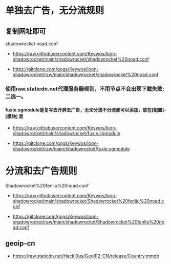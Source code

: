
# 单独去广告，无分流规则
## 复制网址即可
 shadowrocket noad.conf
- https://raw.githubusercontent.com/Keywos/loon-shadowrocket/main/shadowrocket/shadowrocket%20noad.conf

- https://gitclone.com/gogs/Keywos/loon-shadowrocket/raw/main/shadowrocket/shadowrocket%20noad.conf
### 使用raw.staticdn.net代理服务器规则，不用节点不会出现下载失败;二选一。
#### fuxie.sgmodule是复写去开屏去广告，无论分流不分流都可以添加，放在[配置]-[模块] 里
- https://raw.githubusercontent.com/Keywos/loon-shadowrocket/main/shadowrocket/fuxie.sgmodule

- https://gitclone.com/gogs/Keywos/loon-shadowrocket/raw/main/shadowrocket/fuxie.sgmodule
# 分流和去广告规则
 Shadowrocket%20fenliu%20noad.conf
- https://raw.githubusercontent.com/Keywos/loon-shadowrocket/main/shadowrocket/Shadowrocket%20fenliu%20noad.conf

- https://gitclone.com/gogs/Keywos/loon-shadowrocket/raw/main/shadowrocket/Shadowrocket%20fenliu%20noad.conf

## geoip-cn
- https://raw.staticdn.net/Hackl0us/GeoIP2-CN/release/Country.mmdb
